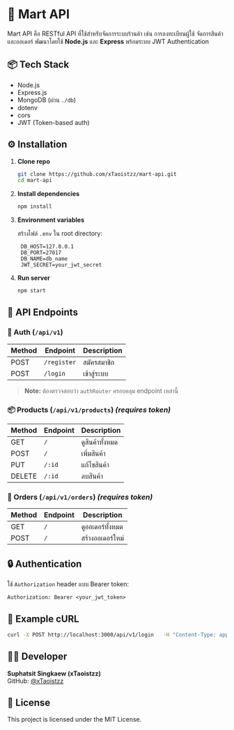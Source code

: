 
# 🛒 Mart API

Mart API คือ RESTful API ที่ใช้สำหรับจัดการระบบร้านค้า เช่น การลงทะเบียนผู้ใช้ จัดการสินค้า และออเดอร์ พัฒนาโดยใช้ **Node.js** และ **Express** พร้อมระบบ JWT Authentication

## 📦 Tech Stack

- Node.js
- Express.js
- MongoDB (ผ่าน `./db`)
- dotenv
- cors
- JWT (Token-based auth)

## ⚙️ Installation

1. **Clone repo**
   ```bash
   git clone https://github.com/xTaoistzz/mart-api.git
   cd mart-api
   ```

2. **Install dependencies**
   ```bash
   npm install
   ```

3. **Environment variables**

   สร้างไฟล์ `.env` ใน root directory:
   ```env
    DB_HOST=127.0.0.1
    DB_PORT=27017
    DB_NAME=db_name
    JWT_SECRET=your_jwt_secret
   ```

4. **Run server**
   ```bash
   npm start
   ```

## 📌 API Endpoints

### 🔑 Auth (`/api/v1`)
| Method | Endpoint     | Description       |
|--------|--------------|-------------------|
| POST   | `/register`  | สมัครสมาชิก       |
| POST   | `/login`     | เข้าสู่ระบบ        |

> **Note:** ต้องตรวจสอบว่า `authRouter` ครอบคลุม endpoint เหล่านี้

### 📦 Products (`/api/v1/products`) *(requires token)*

| Method | Endpoint          | Description         |
|--------|-------------------|---------------------|
| GET    | `/`               | ดูสินค้าทั้งหมด     |
| POST   | `/`               | เพิ่มสินค้า         |
| PUT    | `/:id`            | แก้ไขสินค้า         |
| DELETE | `/:id`            | ลบสินค้า            |

### 📄 Orders (`/api/v1/orders`) *(requires token)*

| Method | Endpoint          | Description         |
|--------|-------------------|---------------------|
| GET    | `/`               | ดูออเดอร์ทั้งหมด    |
| POST   | `/`               | สร้างออเดอร์ใหม่     |

## 🔒 Authentication

ใช้ `Authorization` header แบบ Bearer token:

```http
Authorization: Bearer <your_jwt_token>
```

## 🧪 Example cURL

```bash
curl -X POST http://localhost:3000/api/v1/login   -H "Content-Type: application/json"   -d '{"username": "user", "password": "pass"}'
```

## 👨‍💻 Developer

**Suphatsit Singkaew (xTaoistzz)**  
GitHub: [@xTaoistzz](https://github.com/xTaoistzz)

## 📄 License

This project is licensed under the MIT License.
